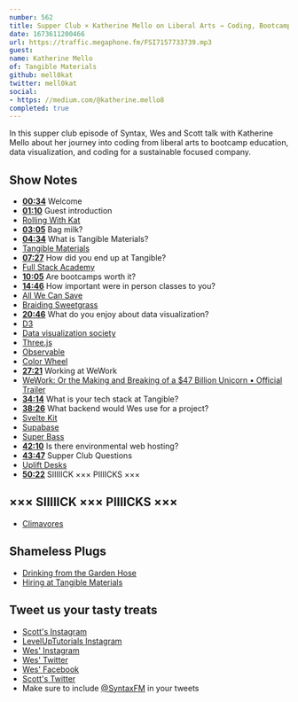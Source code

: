 ```yaml
---
number: 562
title: Supper Club × Katherine Mello on Liberal Arts → Coding, Bootcamps,  and Sustainability
date: 1673611200466
url: https://traffic.megaphone.fm/FSI7157733739.mp3
guest: 
name: Katherine Mello
of: Tangible Materials
github: mell0kat
twitter: mell0kat
social: 
- https: //medium.com/@katherine.mello8
completed: true
---
```


In this supper club episode of Syntax, Wes and Scott talk with Katherine Mello about her journey into coding from liberal arts to bootcamp education, data visualization, and coding for a sustainable focused company.

## Show Notes

- **[00:34](#t=00:34)** Welcome
- **[01:10](#t=01:10)** Guest introduction
- [Rolling With Kat](https://www.rolling-with-kat.blog/)
- **[03:05](#t=03:05)** Bag milk?
- **[04:34](#t=04:34)** What is Tangible Materials?
- [Tangible Materials](https://tangiblematerials.com/)
- **[07:27](#t=07:27)** How did you end up at Tangible?
- [Full Stack Academy](https://www.fullstackacademy.com/tech-bootcamp)
- **[10:05](#t=10:05)** Are bootcamps worth it?
- **[14:46](#t=14:46)** How important were in person classes to you?
- [All We Can Save](https://www.allwecansave.earth)
- [Braiding Sweetgrass](https://milkweed.org/book/braiding-sweetgrass)
- **[20:46](#t=20:46)** What do you enjoy about data visualization?
- [D3](https://d3js.org)
- [Data visualization society](https://www.datavisualizationsociety.org/)
- [Three.js](https://threejs.org)
- [Observable](https://observablehq.com)
- [Color Wheel](https://observablehq.com/@shan/oklab-color-wheel)
- **[27:21](#t=27:21)** Working at WeWork
- [WeWork: Or the Making and Breaking of a $47 Billion Unicorn • Official Trailer](https://www.youtube.com/watch?v=HVAESeO7dgc)
- **[34:14](#t=34:14)** What is your tech stack at Tangible?
- **[38:26](#t=38:26)** What backend would Wes use for a project?
- [Svelte Kit](https://kit.svelte.dev)
- [Supabase](https://supabase.com)
- [Super Bass](https://www.youtube.com/watch?v=4JipHEz53sU)
- **[42:10](#t=42:10)** Is there environmental web hosting?
- **[43:47](#t=43:47)** Supper Club Questions
- [Uplift Desks](https://www.upliftdesk.com)
- **[50:22](#t=50:22)** SIIIIICK ××× PIIIICKS ×××

## ××× SIIIIICK ××× PIIIICKS ×××

- [Climavores](https://postscriptmedia.com/climavores/)

## Shameless Plugs

- [Drinking from the Garden Hose](https://www.rolling-with-kat.blog/post/drinking-from-the-garden-hose)
- [Hiring at Tangible Materials](https://tangiblematerials.com/)

## Tweet us your tasty treats

- [Scott's Instagram](https://www.instagram.com/stolinski/)
- [LevelUpTutorials Instagram](https://www.instagram.com/LevelUpTutorials/)
- [Wes' Instagram](https://www.instagram.com/wesbos/)
- [Wes' Twitter](https://twitter.com/wesbos)
- [Wes' Facebook](https://www.facebook.com/wesbos.developer)
- [Scott's Twitter](https://twitter.com/stolinski)
- Make sure to include [@SyntaxFM](https://twitter.com/SyntaxFM) in your tweets
